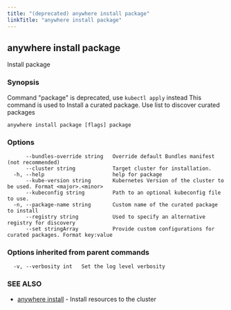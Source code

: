 ```yaml
---
title: "(deprecated) anywhere install package"
linkTitle: "anywhere install package"
---
```


## anywhere install package

Install package

### Synopsis

Command "package" is deprecated, use `kubectl apply` instead
This command is used to Install a curated package. Use list to discover curated packages

```
anywhere install package [flags] package
```

### Options

```
      --bundles-override string   Override default Bundles manifest (not recommended)
      --cluster string            Target cluster for installation.
  -h, --help                      help for package
      --kube-version string       Kubernetes Version of the cluster to be used. Format <major>.<minor>
      --kubeconfig string         Path to an optional kubeconfig file to use.
  -n, --package-name string       Custom name of the curated package to install
      --registry string           Used to specify an alternative registry for discovery
      --set stringArray           Provide custom configurations for curated packages. Format key:value
```

### Options inherited from parent commands

```
  -v, --verbosity int   Set the log level verbosity
```

### SEE ALSO

* [anywhere install](../anywhere_install/)	 - Install resources to the cluster

